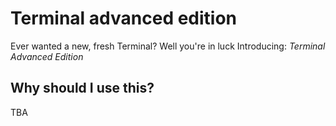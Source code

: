 # Terminal advanced edition
Ever wanted a new, fresh Terminal? Well you're in luck
Introducing: *Terminal Advanced Edition*
## Why should I use this?
TBA